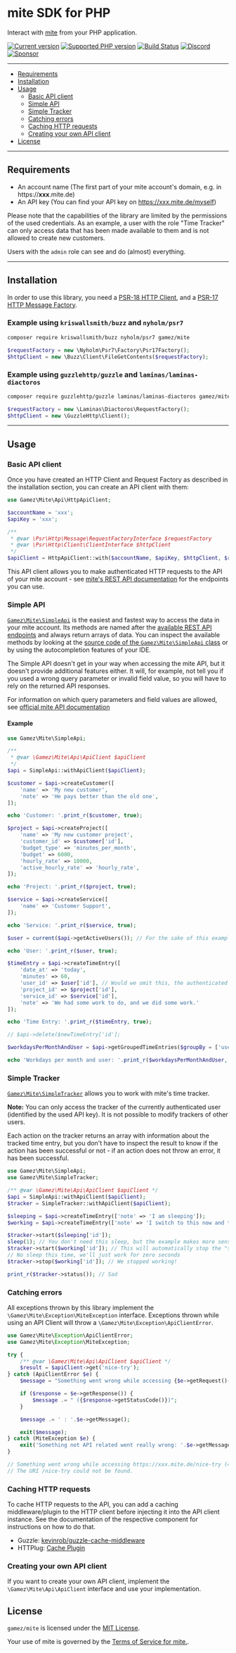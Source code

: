 # mite SDK for PHP

Interact with [mite](https://mite.de) from your PHP application.

[![Current version](https://img.shields.io/packagist/v/gamez/mite.svg)](https://packagist.org/packages/gamez/mite)
[![Supported PHP version](https://img.shields.io/packagist/php-v/gamez/mite.svg)]()
[![Build Status](https://travis-ci.com/jeromegamez/mite-php.svg?branch=main)](https://travis-ci.com/jeromegamez/mite-php)
[![Discord](https://img.shields.io/discord/807679292573220925.svg?color=7289da&logo=discord)](https://discord.gg/Yacm7unBsr)
[![Sponsor](https://img.shields.io/static/v1?logo=GitHub&label=Sponsor&message=%E2%9D%A4&color=ff69b4)](https://github.com/sponsors/jeromegamez)

---

* [Requirements](#requirements)
* [Installation](#installation)
* [Usage](#usage)
  * [Basic API client](#basic-api-client)
  * [Simple API](#simple-api)
  * [Simple Tracker](#simple-tracker)
  * [Catching errors](#catching-errors)
  * [Caching HTTP requests](#caching-http-requests)
  * [Creating your own API client](#creating-your-own-api-client)
* [License](#license)

---

## Requirements

- An account name (The first part of your mite account's domain, e.g. in https://**xxx**.mite.de)
- An API key (You can find your API key on https://xxx.mite.de/myself)

Please note that the capabilities of the library are limited by the permissions of the used credentials.
As an example, a user with the role "Time Tracker" can only access data that has been made available 
to them and is not allowed to create new customers.
 
Users with the `admin` role can see and do (almost) everything.

---

## Installation

In order to use this library, you need a [PSR-18 HTTP Client](https://packagist.org/providers/psr/http-client-implementation), and a
[PSR-17 HTTP Message Factory](https://packagist.org/providers/psr/http-factory-implementation).

### Example using `kriswallsmith/buzz` and `nyholm/psr7`

```bash
composer require kriswallsmith/buzz nyholm/psr7 gamez/mite
```

```php
$requestFactory = new \Nyholm\Psr7\Factory\Psr17Factory();
$httpClient = new \Buzz\Client\FileGetContents($requestFactory);
```

### Example using `guzzlehttp/guzzle` and `laminas/laminas-diactoros`

```bash
composer require guzzlehttp/guzzle laminas/laminas-diactoros gamez/mite
```

```php
$requestFactory = new \Laminas\Diactoros\RequestFactory();
$httpClient = new \GuzzleHttp\Client();
```

---

## Usage

### Basic API client

Once you have created an HTTP Client and Request Factory as described in the installation section,
you can create an API client with them:

```php
use Gamez\Mite\Api\HttpApiClient;

$accountName = 'xxx';
$apiKey = 'xxx';

/**
 * @var \Psr\Http\Message\RequestFactoryInterface $requestFactory
 * @var \Psr\Http\Client\ClientInterface $httpClient
 */
$apiClient = HttpApiClient::with($accountName, $apiKey, $httpClient, $requestFactory);
```

This API client allows you to make authenticated HTTP requests to the API of your mite account - 
see [mite's REST API documentation](https://mite.de/en/api/) for the endpoints you can use.

### Simple API

[`Gamez\Mite\SimpleApi`](./src/SimpleApi.php) is the easiest and fastest way to access the data in your 
mite account. Its methods are named after the [available REST API endpoints](https://mite.de/en/api/) 
and always return arrays of data. You can inspect the available methods by looking at the
[source code of the `Gamez\Mite\SimpleApi` class](./src/SimpleApi.php) or by using the 
autocompletion features of your IDE.

The Simple API doesn't get in your way when accessing the mite API, but it doesn't provide additional 
features either. It will, for example, not tell you if you used a wrong query parameter or invalid
field value, so you will have to rely on the returned API responses.

For information on which query parameters and field values are allowed, see 
[official mite API documentation](https://mite.de/en/api/)

#### Example

```php
use Gamez\Mite\SimpleApi;

/** 
 * @var \Gamez\Mite\Api\ApiClient $apiClient 
 */
$api = SimpleApi::withApiClient($apiClient);

$customer = $api->createCustomer([
    'name' => 'My new customer',
    'note' => 'He pays better than the old one',
]);

echo 'Customer: '.print_r($customer, true);

$project = $api->createProject([
    'name' => 'My new customer project',
    'customer_id' => $customer['id'],
    'budget_type' => 'minutes_per_month',
    'budget' => 6000,
    'hourly_rate' => 10000,
    'active_hourly_rate' => 'hourly_rate',
]);

echo 'Project: '.print_r($project, true);

$service = $api->createService([
    'name' => 'Customer Support',
]);

echo 'Service: '.print_r($service, true);

$user = current($api->getActiveUsers()); // For the sake of this example, we use the first available user

echo 'User: '.print_r($user, true);

$timeEntry = $api->createTimeEntry([
    'date_at' => 'today',
    'minutes' => 60,
    'user_id' => $user['id'], // Would we omit this, the authenticated user would be used
    'project_id' => $project['id'],
    'service_id' => $service['id'],
    'note' => 'We had some work to do, and we did some work.'
]);

echo 'Time Entry: '.print_r($timeEntry, true);

// $api->delete($newTimeEntry['id'];

$workdaysPerMonthAndUser = $api->getGroupedTimeEntries($groupBy = ['user'], ['at' => 'this_month']);

echo 'Workdays per month and user: '.print_r($workdaysPerMonthAndUser, true);
```

### Simple Tracker

[`Gamez\Mite\SimpleTracker`](./src/SimpleTracker.php) allows you to work with mite's time tracker.

**Note:** You can only access the tracker of the currently authenticated user (identified by the used API key).
It is not possible to modify trackers of other users. 

Each action on the tracker returns an array with information about the tracked time entry, but you don't have
to inspect the result to know if the action has been successful or not - if an action does not throw an 
error, it has been successful.

```php
use Gamez\Mite\SimpleApi;
use Gamez\Mite\SimpleTracker;

/** @var \Gamez\Mite\Api\ApiClient $apiClient */
$api = SimpleApi::withApiClient($apiClient);
$tracker = SimpleTracker::withApiClient($apiClient);

$sleeping = $api->createTimeEntry(['note' => 'I am sleeping']);
$working = $api->createTimeEntry(['note' => 'I switch to this now and then']);

$tracker->start($sleeping['id']);
sleep(1); // You don't need this sleep, but the example makes more sense this way
$tracker->start($working['id']); // This will automatically stop the "sleeping" tracker
// No sleep this time, we'll just work for zero seconds 
$tracker->stop($working['id']); // We stopped working!

print_r($tracker->status()); // Sad
```

### Catching errors

All exceptions thrown by this library implement the `\Gamez\Mite\Exception\MiteException` interface.
Exceptions thrown while using an API Client will throw a `\Gamez\Mite\Exception\ApiClientError`.

```php
use Gamez\Mite\Exception\ApiClientError;
use Gamez\Mite\Exception\MiteException;

try {
    /** @var \Gamez\Mite\Api\ApiClient $apiClient */
    $result = $apiClient->get('nice-try');
} catch (ApiClientError $e) {
    $message = "Something went wrong while accessing {$e->getRequest()->getUri()}";

    if ($response = $e->getResponse()) {
        $message .= " ({$response->getStatusCode()})";
    }

    $message .= ' : '.$e->getMessage();

    exit($message);
} catch (MiteException $e) {
    exit('Something not API related went really wrong: '.$e->getMessage());
}

// Something went wrong while accessing https://xxx.mite.de/nice-try (404) :
// The URI /nice-try could not be found.
```

### Caching HTTP requests

To cache HTTP requests to the API, you can add a caching middleware/plugin to the HTTP client
before injecting it into the API client instance. See the documentation of the respective
component for instructions on how to do that.

* Guzzle: [kevinrob/guzzle-cache-middleware](https://github.com/Kevinrob/guzzle-cache-middleware)
* HTTPlug: [Cache Plugin](http://docs.php-http.org/en/latest/plugins/cache.html)

### Creating your own API client

If you want to create your own API client, implement the `\Gamez\Mite\Api\ApiClient` interface
and use your implementation.

## License

`gamez/mite` is licensed under the [MIT License](LICENSE).

Your use of mite is governed by the [Terms of Service for mite.](https://mite.de/en/terms.html).
